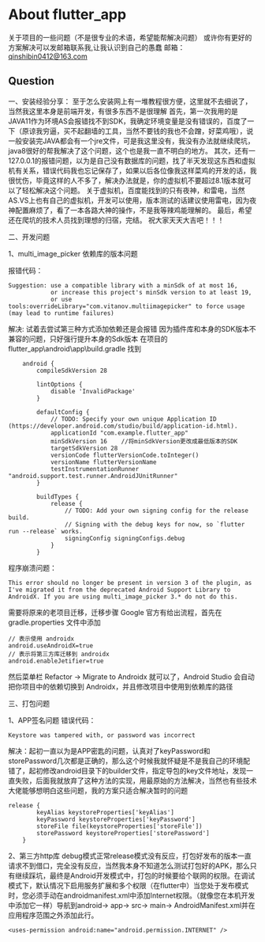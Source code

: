 # About flutter_app

关于项目的一些问题（不是很专业的术语，希望能帮解决问题）
或许你有更好的方案解决可以发邮箱联系我,让我认识到自己的愚蠢
邮箱：qinshibin0412@163.com

## Question

一、安装经验分享：
	至于怎么安装网上有一堆教程很方便，这里就不去细说了，当然我这里本身是前端开发，有很多东西不是很理解
	首先，第一次我用的是JAVA11作为环境AS会报错找不到SDK，我确定环境变量是没有错误的，百度了一下（原谅我穷逼，买不起翻墙的工具，当然不要钱的我也不会蹭，好菜鸡哦），说一般安装完JAVA都会有一个jre文件，可是我这里没有，我没有办法就继续爬坑，java8很好的帮我解决了这个问题，这个也是我一直不明白的地方。
	其次，还有一127.0.0.1的报错问题，以为是自己没有数据库的问题，找了半天发现这东西和虚拟机有关系，错误代码我也忘记保存了，如果以后各位像我这样菜鸡的开发的话，我很忧伤，毕竟这样的人不多了，解决办法就是，你的虚拟机不要超过8.1版本就可以了轻松解决这个问题。
	关于虚拟机，百度能找到的只有夜神，和雷电，当然AS.VS上也有自己的虚拟机，开发可以使用，版本测试的话建议使用雷电，因为夜神配置麻烦了，看了一本各路大神的操作，不是我等辣鸡能理解的。
	最后，希望还在爬坑的技术人员找到理想的归宿，完结。
	祝大家天天大吉吧！！！


二、开发问题

1、multi_image_picker 依赖库的版本问题

报错代码：

	Suggestion: use a compatible library with a minSdk of at most 16,
                or increase this project's minSdk version to at least 19,
                or use tools:overrideLibrary="com.vitanov.multiimagepicker" to force usage (may lead to runtime failures)

解决:
	试着去尝试第三种方式添加依赖还是会报错
	因为插件库和本身的SDK版本不兼容的问题，只好强行提升本身的Sdk版本
	在项目的flutter_app\android\app\build.gradle
	找到

		android {
		    compileSdkVersion 28

		    lintOptions {
		        disable 'InvalidPackage'
		    }

		    defaultConfig {
		        // TODO: Specify your own unique Application ID (https://developer.android.com/studio/build/application-id.html).
		        applicationId "com.example.flutter_app"
		        minSdkVersion 16	//将minSdkVersion更改成最低版本的SDK
		        targetSdkVersion 28
		        versionCode flutterVersionCode.toInteger()
		        versionName flutterVersionName
		        testInstrumentationRunner "android.support.test.runner.AndroidJUnitRunner"
		    }

		    buildTypes {
		        release {
		            // TODO: Add your own signing config for the release build.
		            // Signing with the debug keys for now, so `flutter run --release` works.
		            signingConfig signingConfigs.debug
		        }
		    }

程序崩溃问题：
	
	This error should no longer be present in version 3 of the plugin, as I've migrated it from the deprecated Android Support Library to AndroidX. If you are using multi_image_picker 3.* do not do this.

需要将原来的老项目迁移，迁移步骤 Google 官方有给出流程，首先在 gradle.properties 文件中添加

	// 表示使用 androidx
	android.useAndroidX=true
	// 表示将第三方库迁移到 androidx
	android.enableJetifier=true

然后菜单栏 Refactor -> Migrate to Androidx 就可以了，Android Studio 会自动把你项目中的依赖切换到 Androidx，并且修改项目中使用到依赖库的路径


三、打包问题

1、APP签名问题
错误代码：

	Keystore was tampered with, or password was incorrect

解决：起初一直以为是APP密匙的问题，认真对了keyPassword和storePassword几次都是正确的，那么这个时候我就怀疑是不是我自己的环境配错了，起初修改android目录下的builder文件，指定导包的key文件地址，发现一直失败，后面我就放弃了这种方法的实现，用最原始的方法解决，当然也有些技术大佬能够想明白这些问题，我的方案只适合解决暂时的问题
	
	release {
            keyAlias keystoreProperties['keyAlias'] 		
            keyPassword keystoreProperties['keyPassword'] 		
            storeFile file(keystoreProperties['storeFile']) 	
            storePassword keystoreProperties['storePassword']
        }

2、第三方http库 debug模式正常release模式没有反应，打包好发布的版本一直请求不到借口，完全没有反应，当然我本身不知道怎么测试打包好的APK，那么只有继续踩坑，最终是Android开发模式中，打包的时候要给个联网的权限。在调试模式下，默认情况下启用服务扩展和多个权限（在flutter中）当您处于发布模式时，您必须手动在androidmanifest.xml中添加Internet权限。（就像您在本机开发中添加它一样）导航到android-> app-> src-> main-> AndroidManifest.xml并在应用程序范围之外添加此行。

	<uses-permission android:name="android.permission.INTERNET" />


